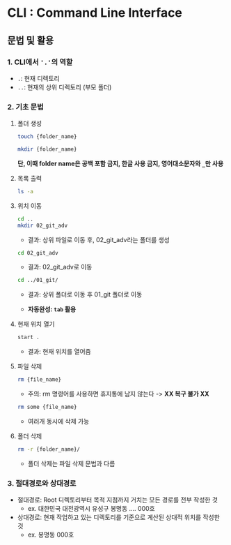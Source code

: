 # CLI : Command Line Interface
## 문법 및 활용
### 1. CLI에서 `'.'`의 역할
- `.`: 현재 디렉토리
- `..`: 현재의 상위 디렉토리 (부모 폴더)

### 2. 기초 문법
1. 폴더 생성 
    ``` bash
    touch {folder_name}
    ```

    ```bash
    mkdir {folder_name}
    ```
    **단, 이때 folder name은 공백 포함 금지, 한글 사용 금지, 영어대소문자와 `_`만 사용**

2. 목록 출력
    ```bash
    ls -a
    ```
3. 위치 이동
    ```bash
    cd ..
    mkdir 02_git_adv
    ```
    - 결과: 상위 파일로 이동 후, 02_git_adv라는 폴더를 생성

    ```bash
    cd 02_git_adv
    ```
    - 결과: 02_git_adv로 이동

    ```bash
    cd ../01_git/
    ```
    - 결과: 상위 폴더로 이동 후 01_git 폴더로 이동
 
    - **자동완성: `tab` 활용**

4. 현재 위치 열기
    ```bash
    start .
    ```
    - 결과: 현재 위치를 열어줌

5. 파일 삭제
    ```bash
    rm {file_name}
    ```
    - 주의: rm 명령어를 사용하면 휴지통에 남지 않는다 -> **XX 복구 불가 XX**

    ```bash
    rm some {file_name} 
    ```
    - 여러개 동시에 삭제 가능

6. 폴더 삭제
    ```bash
    rm -r {folder_name}/ 
    ```
    - 폴더 삭제는 파일 삭제 문법과 다름

### 3. 절대경로와 상대경로
- 절대경로: Root 디렉토리부터 목적 지점까지 거치는 모든 경로를 전부 작성한 것   
    - ex. 대한민국 대전광역시 유성구 봉명동 .... 000호
- 상대경로: 현재 작업하고 있는 디렉토리를 기준으로 계산된 상대적 위치를 작성한 것
    - ex. 봉명동 000호
